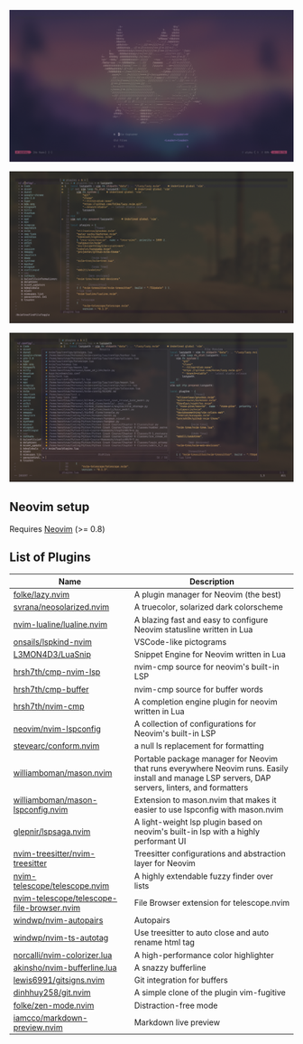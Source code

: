 ![startup page](./Images/startup.png)

![nvim-tree screenshot](./Images/nvim-tree.png)

![telescope screenshot](./Images/telescope.png)

## Neovim setup

Requires [Neovim](https://neovim.io/) (>= 0.8)

## List of Plugins

| Name                                                                                                        | Description                                                                                                                                       |
| ----------------------------------------------------------------------------------------------------------- | ------------------------------------------------------------------------------------------------------------------------------------------------- |
| [folke/lazy.nvim](https://github.com/wbthomason/packer.nvim)                                                | A plugin manager for Neovim (the best)                                                                                                            |
| [svrana/neosolarized.nvim](https://github.com/svrana/neosolarized.nvim)                                     | A truecolor, solarized dark colorscheme                                                                                                           |
| [nvim-lualine/lualine.nvim](https://github.com/nvim-lualine/lualine.nvim)                                   | A blazing fast and easy to configure Neovim statusline written in Lua                                                                             |
| [onsails/lspkind-nvim](https://github.com/onsails/lspkind-nvim)                                             | VSCode-like pictograms                                                                                                                            |
| [L3MON4D3/LuaSnip](https://github.com/L3MON4D3/LuaSnip)                                                     | Snippet Engine for Neovim written in Lua                                                                                                          |
| [hrsh7th/cmp-nvim-lsp](https://github.com/hrsh7th/cmp-nvim-lsp)                                             | nvim-cmp source for neovim's built-in LSP                                                                                                         |
| [hrsh7th/cmp-buffer](https://github.com/hrsh7th/cmp-buffer)                                                 | nvim-cmp source for buffer words                                                                                                                  |
| [hrsh7th/nvim-cmp](https://github.com/hrsh7th/nvim-cmp)                                                     | A completion engine plugin for neovim written in Lua                                                                                              |
| [neovim/nvim-lspconfig](https://github.com/neovim/nvim-lspconfig)                                           | A collection of configurations for Neovim's built-in LSP                                                                                          |
| [stevearc/conform.nvim](https://github.com/stevearc/conform.nvim)                                           | a null ls replacement for formatting                                                                                                              |
| [williamboman/mason.nvim](https://github.com/williamboman/mason.nvim)                                       | Portable package manager for Neovim that runs everywhere Neovim runs. Easily install and manage LSP servers, DAP servers, linters, and formatters |
| [williamboman/mason-lspconfig.nvim](https://github.com/williamboman/mason-lspconfig.nvim)                   | Extension to mason.nvim that makes it easier to use lspconfig with mason.nvim                                                                     |
| [glepnir/lspsaga.nvim](https://github.com/glepnir/lspsaga.nvim)                                             | A light-weight lsp plugin based on neovim's built-in lsp with a highly performant UI                                                              |
| [nvim-treesitter/nvim-treesitter](https://github.com/nvim-treesitter/nvim-treesitter)                       | Treesitter configurations and abstraction layer for Neovim                                                                                        |
| [nvim-telescope/telescope.nvim](https://github.com/nvim-telescope/telescope.nvim)                           | A highly extendable fuzzy finder over lists                                                                                                       |
| [nvim-telescope/telescope-file-browser.nvim](https://github.com/nvim-telescope/telescope-file-browser.nvim) | File Browser extension for telescope.nvim                                                                                                         |
| [windwp/nvim-autopairs](https://github.com/windwp/nvim-autopairs)                                           | Autopairs                                                                                                                                         |
| [windwp/nvim-ts-autotag](https://github.com/windwp/nvim-ts-autotag)                                         | Use treesitter to auto close and auto rename html tag                                                                                             |
| [norcalli/nvim-colorizer.lua](https://github.com/norcalli/nvim-colorizer.lua)                               | A high-performance color highlighter                                                                                                              |
| [akinsho/nvim-bufferline.lua](https://github.com/akinsho/nvim-bufferline.lua)                               | A snazzy bufferline                                                                                                                               |
| [lewis6991/gitsigns.nvim](https://github.com/lewis6991/gitsigns.nvim)                                       | Git integration for buffers                                                                                                                       |
| [dinhhuy258/git.nvim](https://github.com/dinhhuy258/git.nvim)                                               | A simple clone of the plugin vim-fugitive                                                                                                         |
| [folke/zen-mode.nvim](https://github.com/folke/zen-mode.nvim)                                               | Distraction-free mode                                                                                                                             |
| [iamcco/markdown-preview.nvim](https://github.com/iamcco/markdown-preview.nvim)                             | Markdown live preview                                                                                                                             |
